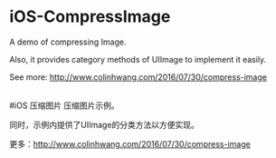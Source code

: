 # iOS-CompressImage
A demo of compressing Image.

Also, it provides category methods of UIImage to implement it easily.

See more: http://www.colinhwang.com/2016/07/30/compress-image

<br />
#iOS 压缩图片
压缩图片示例。

同时，示例内提供了UIImage的分类方法以方便实现。

更多：http://www.colinhwang.com/2016/07/30/compress-image
